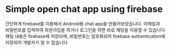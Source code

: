 # Simple open chat app using firebase

간단하게 firebase를 이용해서 Android용 chat app을 만들어보았습니다.
이메일과 비밀번호를 입력하여 회원가입을 하거나 로그인을 하면 바로 채팅을 이용할 수 있습니다
채팅 내용은 firebase에 저장되며, 비밀번호는 암호화되어 firebase authentication에 저장되어 개발자가 알 수 없습니다
